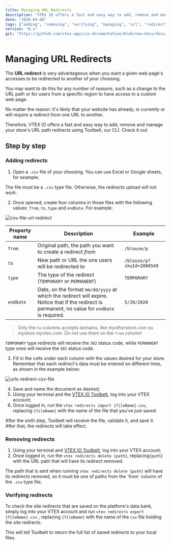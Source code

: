 ```yaml
---
title: Managing URL Redirects
description: "VTEX IO offers a fast and easy way to add, remove and manage your store's URL redirects using Toolbelt, our CLI! Check out now the step by step."
date: "2020-04-08"
tags: ["adding", "removing", "verifying", "managing", "url", "redirect"]
version: "0.x"
git: "https://github.com/vtex-apps/io-documentation/blob/new-docs/docs/en/Recipes/store-management/managing-url-redirects.md"
---
```


# Managing URL Redirects
  
The **URL redirect** is very advantageous when you want a given web page's accesses to be redirected to another of your choosing. 

You may want to do this for any number of reasons, such as a change to the URL path or for users from a specific region to have access to a custom web page.

No matter the reason: it's likely that your website has already, is currently or will require a redirect from one URL to another.

Therefore, VTEX IO offers a fast and easy way to add, remove and manage your store's URL path redirects using Toolbelt, our CLI. Check it out:
  
## Step by step

### Adding redirects

1. Open a `.csv` file of your choosing. You can use Excel or Google sheets, for example;

<div class="alert alert-warning">
The file must be a <code>.csv</code> type file. Otherwise, the redirects upload will not work.
</div>

2. Once opened, create four columns in those files with the following values: `from`, `to`, `type` and `endDate`. For example:

![csv-file-url-redirect](https://user-images.githubusercontent.com/52087100/78804703-dabb8880-7996-11ea-9fa6-2acd8766f67d.png)

| Property name | Description | Example |
|--|--|--|
| `from` | Original path, the path you want to create a redirect *from* | `/blouse/p` |
| `to` | New path or URL the one users will be redirected *to* | `/blouse/p?skuId=2000549` |
| `type` | The type of the redirect (`TEMPORARY` or `PERMANENT`) | `TEMPORARY` |
| `endDate` | Date, on the format `mm/dd/yyyy` at which the redirect will expire. Notice that if the redirect is permanent, no value for `endDate` is required. | `5/20/2020` |

> Only the `to` columns accepts domains, like *myotherstore.com* ou *mystore.myvtex.com*. Do not use them on the `from` column! 

<div class="alert alert-warning">
<code>TEMPORARY</code> type redirects will receive the <code>302</code> status code, while <code>PERMANENT</code> type ones will receive the <code>301</code> status code.
</div>

3. Fill in the cells under each column with the values desired for your store. Remember that each redirect's data must be entered on different lines, as shown in the example below: 

![urls-redirect-csv-file](https://user-images.githubusercontent.com/18706156/78902791-a3111700-7a50-11ea-8089-c4fe094a51fb.png)

4. Save and name the document as desired;
5. Using your terminal and the [VTEX IO Toolbelt](https://vtex.io/docs/recipes/development/vtex-io-cli-installment-and-command-reference), log into your VTEX account;
6. Once logged in, run the `vtex redirects import {fileName}.csv`, replacing `{fileName}` with the name of the file that you've just saved.

After the sixth step, Toolbelt will receive the file, validate it, and save it. After that, the redirects will take effect.

### Removing redirects

1. Using your terminal and [VTEX IO Toolbelt](https://vtex.io/docs/recipes/development/vtex-io-cli-installment-and-command-reference), log into your VTEX account;
2. Once logged in, run the `vtex redirects delete {path}`, replacing`{path}` with the URL path that will have its redirect removed.

<div class="alert alert-warning">
The path that is sent when running <code>vtex redirects delete {path}</code> will have its redirects removed, so it must be one of paths from the `from` column of the <code>.csv</code> type file.
</div>

### Verifying redirects

To check the site redirects that are saved on the platform's data bank, simply log into your VTEX account and run `vtex redirects export {fileName}.csv` , replacing `{fileName}` with the name of the `csv` file holding the site redirects. 

This will tell Toolbelt to return the full list of saved redirects to your local files.

